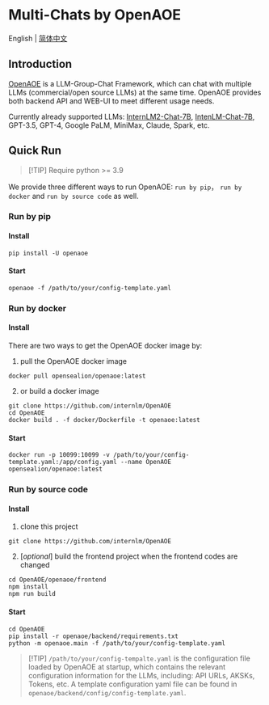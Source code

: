 # Multi-Chats by OpenAOE

English | [简体中文](openaoe_zh_cn.md)

## Introduction

[OpenAOE](https://github.com/InternLM/OpenAOE) is a LLM-Group-Chat Framework, which can chat with multiple LLMs (commercial/open source LLMs) at the same time. OpenAOE provides both backend API and WEB-UI to meet different usage needs.

Currently already supported LLMs: [InternLM2-Chat-7B](https://huggingface.co/internlm/internlm2-chat-7b), [IntenLM-Chat-7B](https://huggingface.co/internlm/internlm-chat-7b), GPT-3.5, GPT-4, Google PaLM, MiniMax, Claude, Spark, etc.

## Quick Run

> \[!TIP\]
> Require python >= 3.9

We provide three different ways to run OpenAOE: `run by pip`， `run by docker` and `run by source code` as well.

### Run by pip

#### **Install**

```shell
pip install -U openaoe
```

#### **Start**

```shell
openaoe -f /path/to/your/config-template.yaml
```

### Run by docker

#### **Install**

There are two ways to get the OpenAOE docker image by:

1. pull the OpenAOE docker image

```shell
docker pull opensealion/openaoe:latest
```

2. or build a docker image

```shell
git clone https://github.com/internlm/OpenAOE
cd OpenAOE
docker build . -f docker/Dockerfile -t openaoe:latest
```

#### **Start**

```shell
docker run -p 10099:10099 -v /path/to/your/config-template.yaml:/app/config.yaml --name OpenAOE opensealion/openaoe:latest
```

### Run by source code

#### **Install**

1. clone this project

```shell
git clone https://github.com/internlm/OpenAOE
```

2. \[_optional_\] build the frontend project when the frontend codes are changed

```shell
cd OpenAOE/openaoe/frontend
npm install
npm run build
```

#### **Start**

```shell
cd OpenAOE
pip install -r openaoe/backend/requirements.txt
python -m openaoe.main -f /path/to/your/config-template.yaml
```

> \[!TIP\]
> `/path/to/your/config-tempalte.yaml` is the configuration file loaded by OpenAOE at startup,
> which contains the relevant configuration information for the LLMs,
> including: API URLs, AKSKs, Tokens, etc.
> A template configuration yaml file can be found in `openaoe/backend/config/config-template.yaml`.
